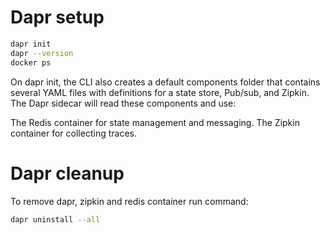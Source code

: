 # Dapr setup

```bash
dapr init
dapr --version
docker ps
```
On dapr init, the CLI also creates a default components folder that contains several YAML files with definitions for a state store, Pub/sub, and Zipkin. The Dapr sidecar will read these components and use:

The Redis container for state management and messaging.
The Zipkin container for collecting traces.

# Dapr cleanup
To remove dapr, zipkin and redis container run command:
```sh
dapr uninstall --all
```